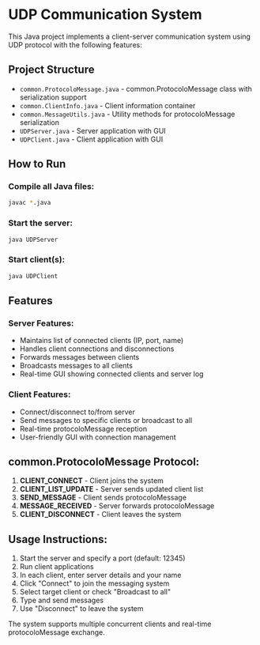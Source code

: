 # UDP Communication System

This Java project implements a client-server communication system using UDP protocol with the following features:

## Project Structure

- `common.ProtocoloMessage.java` - common.ProtocoloMessage class with serialization support
- `common.ClientInfo.java` - Client information container
- `common.MessageUtils.java` - Utility methods for protocoloMessage serialization
- `UDPServer.java` - Server application with GUI
- `UDPClient.java` - Client application with GUI

## How to Run

### Compile all Java files:
```bash
javac *.java
```

### Start the server:
```bash
java UDPServer
```

### Start client(s):
```bash
java UDPClient
```

## Features

### Server Features:
- Maintains list of connected clients (IP, port, name)
- Handles client connections and disconnections
- Forwards messages between clients
- Broadcasts messages to all clients
- Real-time GUI showing connected clients and server log

### Client Features:
- Connect/disconnect to/from server
- Send messages to specific clients or broadcast to all
- Real-time protocoloMessage reception
- User-friendly GUI with connection management

## common.ProtocoloMessage Protocol:
1. **CLIENT_CONNECT** - Client joins the system
2. **CLIENT_LIST_UPDATE** - Server sends updated client list
3. **SEND_MESSAGE** - Client sends protocoloMessage
4. **MESSAGE_RECEIVED** - Server forwards protocoloMessage
5. **CLIENT_DISCONNECT** - Client leaves the system

## Usage Instructions:

1. Start the server and specify a port (default: 12345)
2. Run client applications
3. In each client, enter server details and your name
4. Click "Connect" to join the messaging system
5. Select target client or check "Broadcast to all"
6. Type and send messages
7. Use "Disconnect" to leave the system

The system supports multiple concurrent clients and real-time protocoloMessage exchange.
